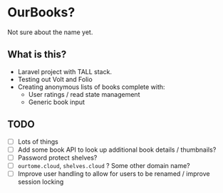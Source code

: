 # OurBooks?

Not sure about the name yet.

## What is this?

- Laravel project with TALL stack.
- Testing out Volt and Folio
- Creating anonymous lists of books complete with:
  - User ratings / read state management
  - Generic book input

## TODO

- [ ] Lots of things
- [ ] Add some book API to look up additional book details / thumbnails?
- [ ] Password protect shelves?
- [ ] `ourtome.cloud`, `shelves.cloud` ? Some other domain name?
- [ ] Improve user handling to allow for users to be renamed / improve session locking
